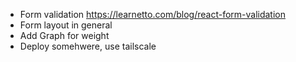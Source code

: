 - Form validation https://learnetto.com/blog/react-form-validation
- Form layout in general
- Add Graph for weight
- Deploy somehwere, use tailscale
